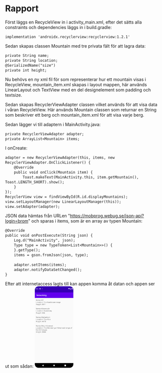 
# Rapport

Först läggs en RecycleView in i activity_main.xml, efter det 
sätts alla constraints och dependencies läggs in i build.gradle:

    implementation 'androidx.recyclerview:recyclerview:1.2.1'

Sedan skapas classen Mountain med tre privata fält för att lagra data:

    private String name;
    private String location;
    @SerializedName("size")
    private int height;

Nu behövs en ny xml fil för som representerar hur ett mountain 
visas i RecycleView, mountain_item.xml skapas i layout mappen, här används
LinearLayout och TextView med en del designelement som padding och textsize.

Sedan skapas RecyclerViewAdapter classen vilket används för att visa data i 
våran RecycleView. Här används Mountain classen som returnar en String som 
beskriver ett berg och mountain_item.xml för att visa varje berg.

Sedan lägger vi till adaptern i MainActivity.java:

    private RecyclerViewAdapter adapter;
    private ArrayList<Mountain> items;

I onCreate:

    adapter = new RecyclerViewAdapter(this, items, new RecyclerViewAdapter.OnClickListener() {
        @Override
        public void onClick(Mountain item) {
            Toast.makeText(MainActivity.this, item.getMountain(), Toast.LENGTH_SHORT).show();
        }
    });
    RecyclerView view = findViewById(R.id.displayMountains);
    view.setLayoutManager(new LinearLayoutManager(this));
    view.setAdapter(adapter);
    
JSON data hämtas från URLen "https://mobprog.webug.se/json-api?login=brom" och sparas
i items, som är en array av typen Mountain:

    @Override
    public void onPostExecute(String json) {
        Log.d("MainActivity", json);
        Type type = new TypeToken<List<Mountain>>() {
        }.getType();
        items = gson.fromJson(json, type);

        adapter.setItems(items);
        adapter.notifyDataSetChanged();
    }

Efter att internetaccess lagts till kan appen komma åt datan och appen ser ut som sådan:
<img src="Mountains.png" width="25%"/>
